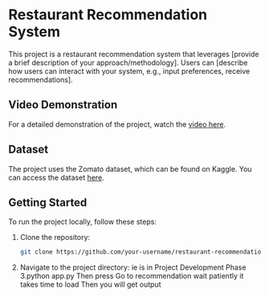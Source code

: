 # Restaurant Recommendation System

This project is a restaurant recommendation system that leverages [provide a brief description of your approach/methodology]. Users can [describe how users can interact with your system, e.g., input preferences, receive recommendations].

## Video Demonstration

For a detailed demonstration of the project, watch the [video here](https://drive.google.com/file/d/1iRka4GBbRvWuRxc1veGh-RAqU9rBeIIV/view?usp=sharing).

## Dataset

The project uses the Zomato dataset, which can be found on Kaggle. You can access the dataset [here](https://www.kaggle.com/code/chirag9073/zomato-recommendation-system).

## Getting Started

To run the project locally, follow these steps:

1. Clone the repository:

   ```bash
   git clone https://github.com/your-username/restaurant-recommendation-system.git
2. Navigate to the project directory:
  ie is in Project Development Phase
3.python app.py
  Then press Go to recommendation 
   wait patiently it takes time to load 
Then you will get output
